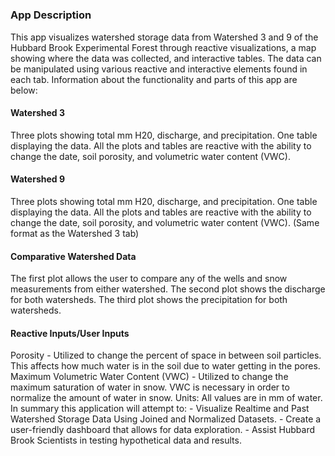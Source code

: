 # 

### App Description

This app visualizes watershed storage data from Watershed 3 and 9 of the Hubbard Brook Experimental Forest through reactive visualizations, a map showing where the data was collected, and interactive tables. The data can be manipulated using various reactive and interactive elements found in each tab.
Information about the functionality and parts of this app are below:

#### Watershed 3

Three plots showing total mm H20, discharge, and precipitation. One table displaying the data. All the plots and tables are reactive with the ability to change the date, soil porosity, and volumetric water content (VWC).

#### Watershed 9

Three plots showing total mm H20, discharge, and precipitation. One table displaying the data. All the plots and tables are reactive with the ability to change the date, soil porosity, and volumetric water content (VWC). (Same format as the Watershed 3 tab)

#### Comparative Watershed Data

The first plot allows the user to compare any of the wells and snow measurements from either watershed.
The second plot shows the discharge for both watersheds.
The third plot shows the precipitation for both watersheds.

#### Reactive Inputs/User Inputs

Porosity - Utilized to change the percent of space in between soil particles. This affects how much water is in the soil due to water getting in the pores.
Maximum Volumetric Water Content (VWC) - Utilized to change the maximum saturation of water in snow. VWC is necessary in order to normalize the amount of water in snow.
Units: All values are in mm of water.
In summary this application will attempt to:
    - Visualize Realtime and Past Watershed Storage Data Using Joined and Normalized Datasets.
    - Create a user-friendly dashboard that allows for data exploration.
    - Assist Hubbard Brook Scientists in testing hypothetical data and results.
